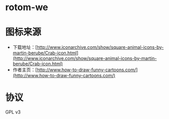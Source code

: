 # rotom-we

# 图标来源

* 下载地址：[http://www.iconarchive.com/show/square-animal-icons-by-martin-berube/Crab-icon.html](http://www.iconarchive.com/show/square-animal-icons-by-martin-berube/Crab-icon.html)
* 作者主页：[http://www.how-to-draw-funny-cartoons.com/](http://www.how-to-draw-funny-cartoons.com/)

# 协议

GPL v3

